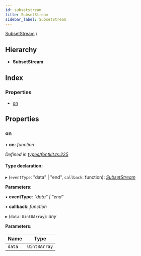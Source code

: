 ```yaml
---
id: subsetstream
title: SubsetStream
sidebar_label: SubsetStream
---
```


[SubsetStream](subsetstream.md) /

## Hierarchy

* **SubsetStream**

## Index

### Properties

* [on](subsetstream.md#on)

## Properties

###  on

• **on**: *function*

*Defined in [types/fontkit.ts:225](https://github.com/Hopding/pdf-lib-docs/blob/36487a6/pdf-lib/src/types/fontkit.ts#L225)*

#### Type declaration:

▸ (`eventType`: "data" | "end", `callback`: function): *[SubsetStream](subsetstream.md)*

**Parameters:**

▪ **eventType**: *"data" | "end"*

▪ **callback**: *function*

▸ (`data`: `Uint8Array`): *any*

**Parameters:**

Name | Type |
------ | ------ |
`data` | `Uint8Array` |